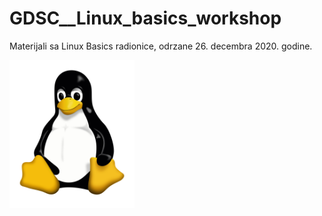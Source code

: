 # GDSC__Linux_basics_workshop
Materijali sa Linux Basics radionice, odrzane 26. decembra 2020. godine.

<img src="Linux.png" alt="Linux" width="200"/>
